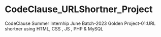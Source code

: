 # CodeClause_URLShortner_Project
CodeClause Summer Internhip June Batch-2023 Golden Project-01:URL shortner using HTML, CSS , JS , PHP &amp; MySQL
